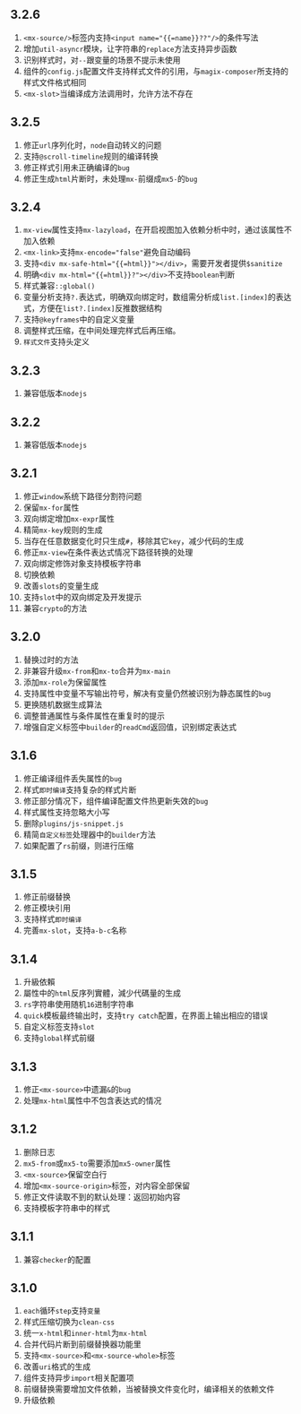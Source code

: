 ## 3.2.6
1. `<mx-source/>`标签内支持`<input name="{{=name}}??"/>`的条件写法
2. 增加`util-asyncr`模块，让字符串的`replace`方法支持异步函数
3. 识别样式时，对`--`跟变量的场景不提示未使用
4. 组件的`config.js`配置文件支持样式文件的引用，与`magix-composer`所支持的样式文件格式相同
5. `<mx-slot>`当编译成方法调用时，允许方法不存在

## 3.2.5
1. 修正`url`序列化时，`node`自动转义的问题
2. 支持`@scroll-timeline`规则的编译转换
3. 修正样式引用未正确编译的`bug`
4. 修正生成`html`片断时，未处理`mx-`前缀成`mx5-`的`bug`

## 3.2.4
1. `mx-view`属性支持`mx-lazyload`，在开启视图加入依赖分析中时，通过该属性不加入依赖
2. `<mx-link>`支持`mx-encode="false"`避免自动编码
3. 支持`<div mx-safe-html="{{=html}}"></div>`，需要开发者提供`$sanitize`
4. 明确`<div mx-html="{{=html}}?"></div>`不支持`boolean`判断
5. 样式兼容`::global()`
6. 变量分析支持`?.`表达式，明确双向绑定时，数组需分析成`list.[index]`的表达式，方便在`list?.[index]`反推数据结构
7. 支持`@keyframes`中的自定义变量
8. 调整样式压缩，在中间处理完样式后再压缩。
9. `样式文件`支持头定义

## 3.2.3
1. 兼容低版本`nodejs`

## 3.2.2
1. 兼容低版本`nodejs`

## 3.2.1
1. 修正`window`系统下路径分割符问题
2. 保留`mx-for`属性
3. 双向绑定增加`mx-expr`属性
4. 精简`mx-key`规则的生成
5. 当存在任意数据变化时只生成`#`，移除其它`key`，减少代码的生成
6. 修正`mx-view`在条件表达式情况下路径转换的处理
7. 双向绑定修饰对象支持模板字符串
8. 切换依赖
9. 改善`slots`的变量生成
10. 支持`slot`中的双向绑定及开发提示
11. 兼容`crypto`的方法

## 3.2.0
1. 替换过时的方法
2. 非兼容升级`mx-from`和`mx-to`合并为`mx-main`
3. 添加`mx-role`为保留属性
4. 支持属性中变量不写输出符号，解决有变量仍然被识别为静态属性的`bug`
5. 更换随机数据生成算法
6. 调整普通属性与条件属性在重复时的提示
7. 增强自定义标签中`builder`的`readCmd`返回值，识别绑定表达式

## 3.1.6
1. 修正编译组件丢失属性的`bug`
2. 样式`即时编译`支持复杂的样式片断
3. 修正部分情况下，组件编译配置文件热更新失效的`bug`
4. 样式属性支持忽略大小写
5. 删除`plugins/js-snippet.js`
6. 精简`自定义标签`处理器中的`builder`方法
7. 如果配置了`rs`前缀，则进行压缩

## 3.1.5
1. 修正前缀替换
2. 修正模块引用
3. 支持样式`即时编译`
4. 完善`mx-slot`，支持`a-b-c`名称

## 3.1.4
1. 升級依賴
2. 屬性中的`html`反序列實體，減少代碼量的生成
3. `rs`字符串使用随机`16`进制字符串
4. `quick`模板最终输出时，支持`try catch`配置，在界面上输出相应的错误
5. 自定义标签支持`slot`
6. 支持`global`样式前缀

## 3.1.3
1. 修正`<mx-source>`中遗漏`&`的`bug`
2. 处理`mx-html`属性中不包含表达式的情况

## 3.1.2
1. 删除日志
2. `mx5-from`或`mx5-to`需要添加`mx5-owner`属性
3. `<mx-source>`保留空白行
4. 增加`<mx-source-origin>`标签，对内容全部保留
5. 修正文件读取不到的默认处理：返回初始内容
6. 支持模板字符串中的样式

## 3.1.1
1. 兼容`checker`的配置

## 3.1.0
1. `each`循环`step`支持`变量`
2. 样式压缩切换为`clean-css`
3. 统一`x-html`和`inner-html`为`mx-html`
4. 合并代码片断到前缀替换器功能里
5. 支持`<mx-source>`和`<mx-source-whole>`标签
6. 改善`uri`格式的生成
7. 组件支持异步`import`相关配置项
8. 前缀替换需要增加文件依赖，当被替换文件变化时，编译相关的依赖文件
9. 升级依赖
